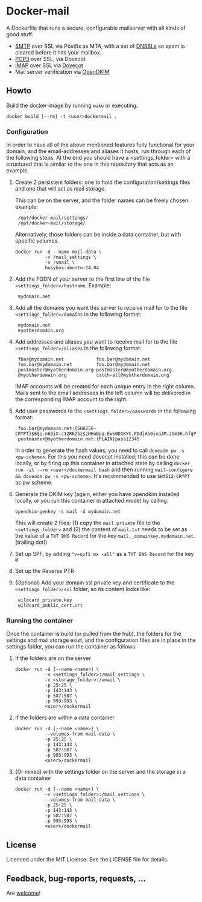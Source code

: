 # Docker-mail

A Dockerfile that runs a secure, configurable mailserver with all kinds of good stuff:
- [SMTP](https://en.wikipedia.org/wiki/Simple_Mail_Transfer_Protocol) over SSL via Postfix as MTA, with a set of [DNSBLs](https://en.wikipedia.org/wiki/DNSBL) so spam is cleared before it hits your mailbox.
- [POP3](https://en.wikipedia.org/wiki/Post_Office_Protocol) over SSL, via Dovecot
- [IMAP](https://en.wikipedia.org/wiki/Internet_Message_Access_Protocol) over SSL via [Dovecot](http://dovecot.org/)
- Mail server verification via [OpenDKIM](http://www.opendkim.org/)

## Howto

Build the docker image by running `make` or executing:

```shell
docker build [--rm] -t <user>dockermail .
```

### Configuration

In order to have all of the above mentioned features fully functional for your domain,
and the email-addresses and aliases it hosts, run through each of the following steps. At the end
you should have a <settings_folder> with a structured that is similar to the one in this repository that acts as an example.

1. Create 2 persistent folders: one to hold the configuration/settings files and one that will act as mail storage.

    This can be on the server, and the folder names can be freely chosen. example:

        /opt/docker-mail/settings/
        /opt/docker-mail/storage/

    Alternatively, those folders can be inside a data container, but with specific volumes.

    ```shell
    docker run -d --name mail-data \
               -v /mail_settings \
               -v /vmail \
               busybox:ubuntu-14.04
    ```

2. Add the FQDN of your server to the first line of the file `<settings_folder>/hostname`. Example:

        mydomain.net

3. Add all the domains you want this server to receive mail for to the file `<settings_folder>/domains` in the following format:

        mydomain.net
        myotherdomain.org

4. Add addresses and aliases you want to receive mail for to the file `<settings_folder>/aliases` in the following format:

        fbar@mydomain.net            foo.bar@mydomain.net
        foo.bar@mydomain.net         foo.bar@mydomain.net
        postmaster@myotherdomain.org postmaster@myotherdomain.org
        @myotherdomain.org           catch-all@myotherdomain.org

    IMAP accounts will be created for each unique entry in the right column. Mails sent to the email addresses in the left column will be delivered in the corresponding IMAP account to the right.

5. Add user passwords to the `<settings_folder>/passwords` in the following format:

        foo.bar@mydomain.net:{SHA256-CRYPT}$6$e.n6OiX.c12RK2bz$zHHuDpq.Ewk0DXKYC.PDdjAb0jeaJM.zGm3K.hfqPDg/l.
        postmaster@myotherdomain.net:{PLAIN}pass12345

    In order to generate the hash values, you need to call `doveadm pw -s <pw-scheme>`. For this you need dovecot installed; this can be done locally, or by firing up this container in attached state by calling `docker run -it --rm <user>/dockermail bash` and then running `mail-configure && doveadm pw -s <pw-scheme>`. It's recommended to use `SHA512-CRYPT` as pw scheme.

6. Generate the DKIM key (again, either you have opendkim installed locally, or you run this container in attached mode) by calling:

    ```shell
    opendkim-genkey -s mail -d mydomain.net
    ```

    This will create 2 files: (1) copy the `mail.private` file to the `<settings_folder>` and (2) the content of `mail.txt` needs to be set as the value of a `TXT DNS Record` for the key `mail._domainkey.mydomain.net.` (trailing dot!)

7. Set up SPF, by adding `"v=spf1 mx -all"` as a `TXT DNS Record` for the key `@`

8. Set up the Reverse PTR

9. (Optional) Add your domain ssl private key and certificate to the `<settings_folder>/ssl` folder, so its content looks like:

        wildcard_private.key
        wildcard_public_cert.crt

### Running the container

Once the container is build (or pulled from the hub), the folders for the settings and mail storage exist, and the configuration files are in place in the settings folder, you can run the container as follows:

1. If the folders are on the server

    ```shell
    docker run -d [--name <name>] \
               -v <settings_folder>:/mail_settings \
               -v <storage_folder>:/vmail \
               -p 25:25 \
               -p 143:143 \
               -p 587:587 \
               -p 993:993 \
               <user>/dockermail
    ```

2. If the folders are within a data container

    ```shell
    docker run -d [--name <name>] \
               --volumes-from mail-data \
               -p 25:25 \
               -p 143:143 \
               -p 587:587 \
               -p 993:993 \
               <user>/dockermail
    ```

3. (Or mixed) with the settings folder on the server and the storage in a data container

    ```shell
    docker run -d [--name <name>] \
               -v <settings_folder>:/mail_settings \
               --volumes-from mail-data \
               -p 25:25 \
               -p 143:143 \
               -p 587:587 \
               -p 993:993 \
               <user>/dockermail
    ```

## License

Licensed under the MIT License. See the LICENSE file for details.


## Feedback, bug-reports, requests, ...

Are [welcome](https://github.com/pjan/docker-mail/issues)!
